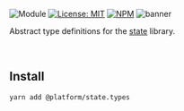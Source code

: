 ![Module](https://img.shields.io/badge/%40platform-state.types-%23EA4E7E.svg)
[![License: MIT](https://img.shields.io/badge/license-MIT-blue.svg)](https://opensource.org/licenses/MIT)
[![NPM](https://img.shields.io/npm/v/@platform/state.types.svg?colorB=blue&style=flat)](https://www.npmjs.com/package/@platform/state.types)
![banner](https://user-images.githubusercontent.com/185555/91109734-f3bba080-e6cf-11ea-8cc8-af8cae20d954.png)

Abstract type definitions for the [state](../state) library.

<p>&nbsp;<p>

## Install

    yarn add @platform/state.types

<p>&nbsp;<p>
<p>&nbsp;<p>
